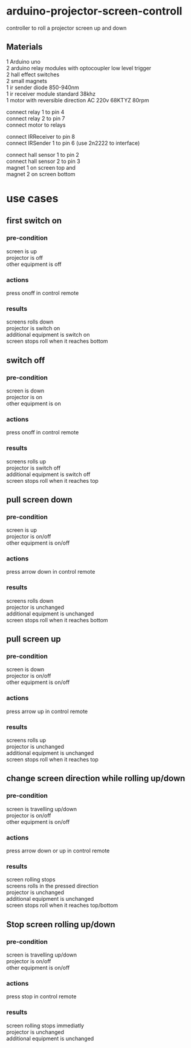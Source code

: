 # arduino-projector-screen-controll

controller to roll a projector screen up and down<br>
## Materials<br>
 1 Arduino uno<br>
 2 arduino relay modules with optocoupler low level trigger<br>
 2 hall effect switches<br>
 2 small magnets<br>
 1 ir sender diode 850-940nm<br>
 1 ir receiver module standard 38khz<br> 
 1 motor with reversible direction AC 220v 68KTYZ 80rpm<br>
 
 connect relay 1 to pin 4<br>
 connect relay 2 to pin 7<br>
 connect motor to relays<br>
 
 connect IRReceiver to pin 8<br>
 connect IRSender 1 to pin 6 (use 2n2222 to interface)<br>
 
 connect hall sensor 1 to pin 2<br>
 connect hall sensor 2 to pin 3<br>
 magnet 1 on screen top and <br>
 magnet 2 on screen bottom<br>
 
 # **use cases**<br>

## first switch on<br>

### pre-condition<br>
screen is up<br>
projector is off<br>
other equipment is off<br>

### actions<br>
press onoff in control remote<br>

### results<br>
screens rolls down<br>
projector is switch on<br>
additional equipment is switch on<br>
screen stops roll when it reaches bottom<br>

## switch off<br>
### pre-condition<br>
screen is down<br>
projector is on<br>
other equipment is on<br>

### actions<br>
press onoff in control remote<br>

### results<br>
screens rolls up<br>
projector is switch off<br>
additional equipment is switch off<br>
screen stops roll when it reaches top<br>

## pull screen down<br>
### pre-condition<br>
screen is up<br>
projector is on/off<br>
other equipment is on/off<br>

### actions<br>
press arrow down in control remote<br>

### results<br>
screens rolls down<br>
projector is unchanged<br>
additional equipment is unchanged<br>
screen stops roll when it reaches bottom<br>

## pull screen up<br>
### pre-condition<br>
screen is down<br>
projector is on/off<br>
other equipment is on/off<br>

### actions<br>
press arrow up in control remote<br>

### results<br>
screens rolls up<br>
projector is unchanged<br>
additional equipment is unchanged<br>
screen stops roll when it reaches top<br>

## change screen direction while rolling up/down<br>
### pre-condition<br>
screen is travelling up/down<br>
projector is on/off<br>
other equipment is on/off<br>

### actions<br>
press arrow down or up in control remote<br>

### results<br>
screen rolling stops<br>
screens rolls in the pressed direction<br>
projector is unchanged<br>
additional equipment is unchanged<br>
screen stops roll when it reaches top/bottom<br>


## Stop screen rolling up/down<br>
### pre-condition<br>
screen is travelling up/down<br>
projector is on/off<br>
other equipment is on/off<br>

### actions<br>
press stop in control remote<br>

### results<br>
screen rolling stops immediatly<br>
projector is unchanged<br>
additional equipment is unchanged<br>

